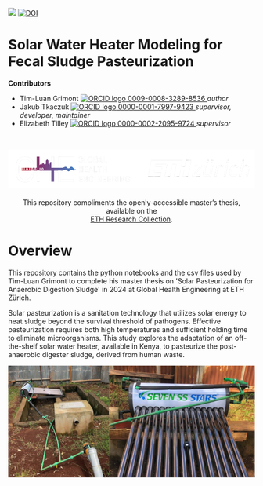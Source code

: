 <!-- badges: start -->
[![](https://img.shields.io/badge/License-CC_BY_4.0-lightgrey.svg)](https://creativecommons.org/licenses/by/4.0/)
[![DOI](https://zenodo.org/badge/DOI/10.5281/zenodo.14006906.svg)](https://doi.org/10.5281/zenodo.14006906)
<!-- badges: end -->

<h1> Solar Water Heater Modeling for Fecal Sludge Pasteurization </h1>

<b>Contributors</b>  
- Tim-Luan Grimont <a href="https://orcid.org/0009-0008-3289-8536">
<img alt="ORCID logo" src="https://info.orcid.org/wp-content/uploads/2019/11/orcid_16x16.png" width="16" height="16" /> 0009-0008-3289-8536
</a> *author*  
- Jakub Tkaczuk <a href="https://orcid.org/0000-0001-7997-9423">
<img alt="ORCID logo" src="https://info.orcid.org/wp-content/uploads/2019/11/orcid_16x16.png" width="16" height="16" /> 0000-0001-7997-9423
</a> *supervisor, developer, maintainer*  
- Elizabeth Tilley <a href="https://orcid.org/0000-0002-2095-9724">
<img alt="ORCID logo" src="https://info.orcid.org/wp-content/uploads/2019/11/orcid_16x16.png" width="16" height="16" /> 0000-0002-2095-9724
</a> *supervisor*  

<br>
<p align="middle"> 
<img src="img/ETH_GHE_logo_negative.svg" width=600>
<br><br>
This repository compliments the openly-accessible master’s thesis, available on the<br \>  
<a href="https://www.research-collection.ethz.ch/handle/20.500.11850/700054">ETH Research Collection</a>.
</p>

# Overview

This repository contains the python notebooks and the csv files used by Tim-Luan Grimont to complete his master thesis on 'Solar Pasteurization for Anaerobic Digestion Sludge' in 2024 at Global Health Engineering at ETH Zürich.

Solar pasteurization is a sanitation technology that utilizes solar energy to heat sludge beyond the survival threshold of pathogens. Effective pasteurization requires both high temperatures and sufficient holding time to eliminate microorganisms. This study explores the adaptation of an off-the-shelf solar water heater, available in Kenya, to pasteurize the post-anaerobic digester sludge, derived from human waste.

![](img/solar_pasteurizer.png)